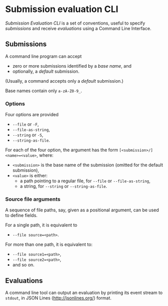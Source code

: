 # Submission evaluation CLI

*Submission Evaluation CLI* is a set of conventions,
useful to specify *submissions* and receive *evaluations*
using a Command Line Interface.

## Submissions

A command line program can accept

- zero or more submissions identified by a *base name*, and
- optionally, a *default* submission.

(Usually, a command accepts only a *default* submission.)

Base names contain only `a-zA-Z0-9_`.

### Options

Four options are provided

- `--file` or `-F`,
- `--file-as-string`,
- `--string` or `-S`,
- `--string-as-file`.

For each of the four option, the argument has the form
`[<submission>/]<name>=<value>`, where:

- `<submission>` is the base name of the submission (omitted for the default submission), 
- `<value>` is either:
    - a path pointing to a regular file, for `--file` or `--file-as-string`,
    - a string, for `--string` or `--string-as-file`.

### Source file arguments

A sequence of file paths, say, given as a positional argument,
can be used to define fields.

For a single path, it is equivalent to

- `--file source=<path>`.

For more than one path, it is equivalent to:

- `--file source1=<path>`,
- `--file source2=<path>`,
- and so on.

## Evaluations

A command line tool can output an evaluation
by printing its event stream to `stdout`,
in JSON Lines (http://jsonlines.org/) format.
